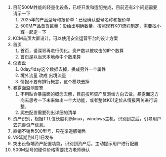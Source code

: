 1. 目前500M性能的轻量化设备，已经开发和适配完成，目前还有2个问题需要请示一下
	1. 2025年的产品型号和报价单：已经确认型号名称和报价单
	2. 500M产品备货数量：没给出明确数量，按照现有K01流程制定，需要找小辉一起定一下
2. KCM首页大屏设计，可以使用安全运营平台的设计方案
3. 首页
	1. 首页，请深哥再进行优化。资产数以被攻击的IP个数算
	2. 首页是以当天本地命中个数来算
4. 仪表盘
	1. 0day/1day这个数据去掉，换成另外一个属性
	2. 境外流量 改成 出境流量
	3. 情报不要有排行概念，这个模块去掉
5. 暴露面监测告警
	1. 不用贴合暴露面的概念去解，目前按照资产反测绘方向去做，暴露面这方向去思考一下未来做出一个大功能，或者整体K01定位从情报网关进行调整。
	2. 爬虫配置需要列出详细的清单
6. 资产识别，根据TTL值长度判断linux，windows主机，识别到之后，引导用户去完善资产信息。
7. 直销不销售500型号，只在渠道版销售
8. V9延期到4月1日发布
9. 突出设备端资产配置功能，识别到资产后，主动提示用户进行配置
10. 500M型号的硬件价格需要找方老师确认